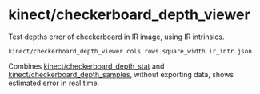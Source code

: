 # kinect/checkerboard\_depth\_viewer

Test depths error of checkerboard in IR image, using IR intrinsics.

    kinect/checkerboard_depth_viewer cols rows square_width ir_intr.json
    
Combines [kinect/checkerboard\_depth\_stat](checkerboard_depth_stat.html) and [kinect/checkerboard\_depth\_samples](checkerboard_depth_samples.html), without exporting data, shows estimated error in real time.
